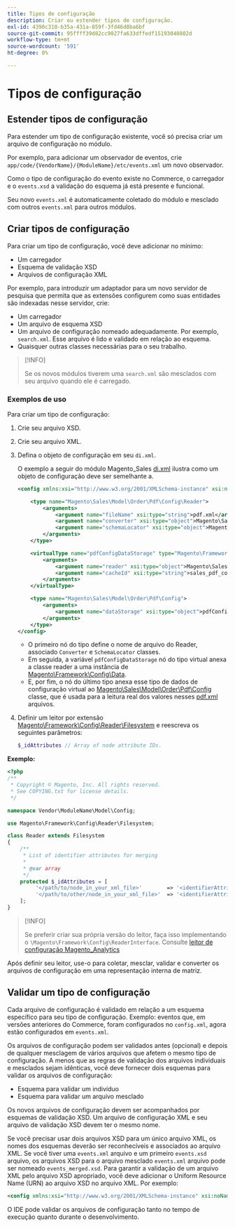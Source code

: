 ```yaml
---
title: Tipos de configuração
description: Criar ou estender tipos de configuração.
exl-id: 4390c310-b35a-431a-859f-3fd46d8ba6bf
source-git-commit: 95ffff39d82cc9027fa633dffedf15193040802d
workflow-type: tm+mt
source-wordcount: '591'
ht-degree: 0%

---
```


# Tipos de configuração

## Estender tipos de configuração

Para estender um tipo de configuração existente, você só precisa criar um arquivo de configuração no módulo.

Por exemplo, para adicionar um observador de eventos, crie `app/code/{VendorName}/{ModuleName}/etc/events.xml` um novo observador.

Como o tipo de configuração do evento existe no Commerce, o carregador e o `events.xsd` a validação do esquema já está presente e funcional.

Seu novo `events.xml` é automaticamente coletado do módulo e mesclado com outros `events.xml` para outros módulos.

## Criar tipos de configuração

Para criar um tipo de configuração, você deve adicionar no mínimo:

- Um carregador
- Esquema de validação XSD
- Arquivos de configuração XML

Por exemplo, para introduzir um adaptador para um novo servidor de pesquisa que permita que as extensões configurem como suas entidades são indexadas nesse servidor, crie:

- Um carregador
- Um arquivo de esquema XSD
- Um arquivo de configuração nomeado adequadamente. Por exemplo, `search.xml`. Esse arquivo é lido e validado em relação ao esquema.
- Quaisquer outras classes necessárias para o seu trabalho.

>[!INFO]
>
>Se os novos módulos tiverem uma `search.xml` são mesclados com seu arquivo quando ele é carregado.

### Exemplos de uso

Para criar um tipo de configuração:

1. Crie seu arquivo XSD.
1. Crie seu arquivo XML.
1. Defina o objeto de configuração em seu `di.xml`.

   O exemplo a seguir do módulo Magento_Sales [di.xml](https://github.com/magento/magento2/blob/2.4/app/code/Magento/Sales/etc/di.xml) ilustra como um objeto de configuração deve ser semelhante a.

   ```xml
   <config xmlns:xsi="http://www.w3.org/2001/XMLSchema-instance" xsi:noNamespaceSchemaLocation="urn:magento:framework:ObjectManager/etc/config.xsd">
   
       <type name="Magento\Sales\Model\Order\Pdf\Config\Reader">
           <arguments>
               <argument name="fileName" xsi:type="string">pdf.xml</argument>
               <argument name="converter" xsi:type="object">Magento\Sales\Model\Order\Pdf\Config\Converter</argument>
               <argument name="schemaLocator" xsi:type="object">Magento\Sales\Model\Order\Pdf\Config\SchemaLocator</argument>
           </arguments>
       </type>
   
       <virtualType name="pdfConfigDataStorage" type="Magento\Framework\Config\Data">
           <arguments>
               <argument name="reader" xsi:type="object">Magento\Sales\Model\Order\Pdf\Config\Reader</argument>
               <argument name="cacheId" xsi:type="string">sales_pdf_config</argument>
           </arguments>
       </virtualType>
   
       <type name="Magento\Sales\Model\Order\Pdf\Config">
           <arguments>
               <argument name="dataStorage" xsi:type="object">pdfConfigDataStorage</argument>
           </arguments>
       </type>
   </config>
   ```

   - O primeiro nó do tipo define o nome de arquivo do Reader, associado `Converter` e `SchemaLocator` classes.
   - Em seguida, a variável `pdfConfigDataStorage` nó do tipo virtual anexa a classe reader a uma instância de [Magento\Framework\Config\Data](https://github.com/magento/magento2/blob/2.4/lib/internal/Magento/Framework/Config/Data.php).
   - E, por fim, o nó do último tipo anexa esse tipo de dados de configuração virtual ao [Magento\Sales\Model\Order\Pdf\Config](https://github.com/magento/magento2/blob/2.4/app/code/Magento/Sales/Model/Order/Pdf/Config.php) classe, que é usada para a leitura real dos valores nesses [pdf.xml](https://github.com/magento/magento2/blob/2.4/app/code/Magento/Sales/etc/pdf.xml) arquivos.

1. Definir um leitor por extensão [Magento\Framework\Config\Reader\Filesystem](https://github.com/magento/magento2/blob/2.4/lib/internal/Magento/Framework/Config/Reader/Filesystem.php) e reescreva os seguintes parâmetros:

   ```php
   $_idAttributes // Array of node attribute IDs.
   ```

**Exemplo:**

```php
<?php
/**
 * Copyright © Magento, Inc. All rights reserved.
 * See COPYING.txt for license details.
 */

namespace Vendor\ModuleName\Model\Config;

use Magento\Framework\Config\Reader\Filesystem;

class Reader extends Filesystem
{
    /**
     * List of identifier attributes for merging
     *
     * @var array
     */
    protected $_idAttributes = [
         '</path/to/node_in_your_xml_file>'        => '<identifierAttributeName>',
         '</path/to/other/node_in_your_xml_file>'  => '<identifierAttributeName>',
    ];
}
```

>[!INFO]
>
>Se preferir criar sua própria versão do leitor, faça isso implementando o `\Magento\Framework\Config\ReaderInterface`. Consulte [leitor de configuração Magento_Analytics](https://github.com/magento/magento2/blob/2.4/app/code/Magento/Analytics/ReportXml/Config/Reader.php)

Após definir seu leitor, use-o para coletar, mesclar, validar e converter os arquivos de configuração em uma representação interna de matriz.

## Validar um tipo de configuração

Cada arquivo de configuração é validado em relação a um esquema específico para seu tipo de configuração. Exemplo: eventos que, em versões anteriores do Commerce, foram configurados no `config.xml`, agora estão configurados em `events.xml`.

Os arquivos de configuração podem ser validados antes (opcional) e depois de qualquer mesclagem de vários arquivos que afetem o mesmo tipo de configuração. A menos que as regras de validação dos arquivos individuais e mesclados sejam idênticas, você deve fornecer dois esquemas para validar os arquivos de configuração:

- Esquema para validar um indivíduo
- Esquema para validar um arquivo mesclado

Os novos arquivos de configuração devem ser acompanhados por esquemas de validação XSD. Um arquivo de configuração XML e seu arquivo de validação XSD devem ter o mesmo nome.

Se você precisar usar dois arquivos XSD para um único arquivo XML, os nomes dos esquemas deverão ser reconhecíveis e associados ao arquivo XML.
Se você tiver uma `events.xml` arquivo e um primeiro `events.xsd` arquivo, os arquivos XSD para o arquivo mesclado `events.xml` arquivo pode ser nomeado `events_merged.xsd`.
Para garantir a validação de um arquivo XML pelo arquivo XSD apropriado, você deve adicionar o Uniform Resource Name (URN) ao arquivo XSD no arquivo XML. Por exemplo:

```xml
<config xmlns:xsi="http://www.w3.org/2001/XMLSchema-instance" xsi:noNamespaceSchemaLocation="urn:magento:framework:ObjectManager:etc/config.xsd">
```

O IDE pode validar os arquivos de configuração tanto no tempo de execução quanto durante o desenvolvimento.
